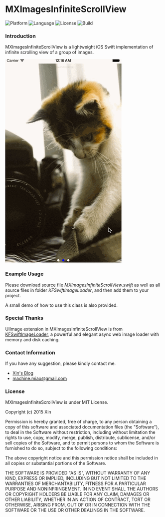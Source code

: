 # MXImagesInfiniteScrollView

![Platform](https://img.shields.io/badge/platform-iOS-brightgreen.svg)
![Language](https://img.shields.io/badge/language-Swift-green.svg)
![License](https://img.shields.io/badge/license-MIT-blue.svg)
![Build](https://img.shields.io/badge/build-passing-brightgreen.svg)


### Introduction 

MXImagesInfiniteScrollView is a lightweight iOS Swift implementation of infinite scrolling view of a group of images.

![Demo.gif](https://github.com/machinecc/MXImagesInfiniteScrollView/blob/master/Demo.gif)



### Example Usage

Please download source file *MXImagesInfiniteScrollView.swift* as well as all source files in folder *KFSwiftImageLoader*, and then add them to your project.

A small demo of how to use this class is also provided.



### Special Thanks

UIImage extension in MXImagesInfiniteScrollView is from [KFSwiftImageLoader](https://github.com/kiavashfaisali/KFSwiftImageLoader), a powerful and elegant async web image loader with memory and disk caching.



### Contact Information

If you have any suggestion, please kindly contact me.
- [Xin's Blog](http://machinecc.github.io)
- [machine.miao@gmail.com](mailto:machine.miao@gmail.com)



### License

MXImagesInfiniteScrollView is under MIT License.

Copyright (c) 2015 Xin

Permission is hereby granted, free of charge, to any person obtaining a copy of this software and associated documentation files (the "Software"), to deal in the Software without restriction, including without limitation the rights to use, copy, modify, merge, publish, distribute, sublicense, and/or sell copies of the Software, and to permit persons to whom the Software is furnished to do so, subject to the following conditions:

The above copyright notice and this permission notice shall be included in all copies or substantial portions of the Software.

THE SOFTWARE IS PROVIDED "AS IS", WITHOUT WARRANTY OF ANY KIND, EXPRESS OR IMPLIED, INCLUDING BUT NOT LIMITED TO THE WARRANTIES OF MERCHANTABILITY, FITNESS FOR A PARTICULAR PURPOSE AND NONINFRINGEMENT. IN NO EVENT SHALL THE AUTHORS OR COPYRIGHT HOLDERS BE LIABLE FOR ANY CLAIM, DAMAGES OR OTHER LIABILITY, WHETHER IN AN ACTION OF CONTRACT, TORT OR OTHERWISE, ARISING FROM, OUT OF OR IN CONNECTION WITH THE SOFTWARE OR THE USE OR OTHER DEALINGS IN THE SOFTWARE.



